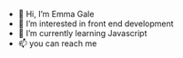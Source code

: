 - 👋 Hi, I’m Emma Gale
- 👀 I’m interested in front end development
- 🌱 I’m currently learning Javascript
- 📫 you can reach me 

<!---
emjogale/emjogale is a ✨ special ✨ repository because its `README.md` (this file) appears on your GitHub profile.
You can click the Preview link to take a look at your changes.
--->
